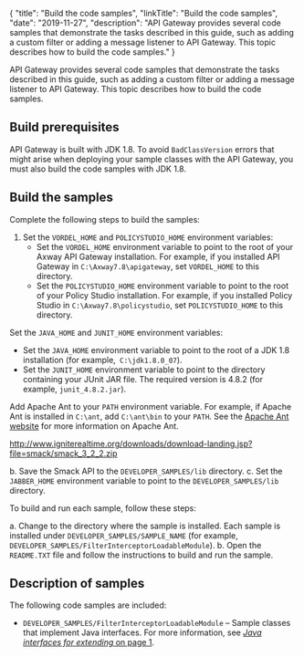 {
"title": "Build the code samples",
"linkTitle": "Build the code samples",
"date": "2019-11-27",
"description": "API Gateway provides several code samples that demonstrate the tasks described in this guide, such as adding a custom filter or adding a message listener to API Gateway. This topic describes how to build the code samples."
}
﻿

API Gateway provides several code samples that demonstrate the tasks described in this guide, such as adding a custom filter or adding a message listener to API Gateway. This topic describes how to build the code samples.

Build prerequisites
-------------------

API Gateway is built with JDK 1.8. To avoid `BadClassVersion` errors that might arise when deploying your sample classes with the API Gateway, you must also build the code samples with JDK 1.8.

Build the samples
-----------------

Complete the following steps to build the samples:

1.  Set the `VORDEL_HOME` and `POLICYSTUDIO_HOME` environment variables:
    -   Set the `VORDEL_HOME` environment variable to point to the root of your Axway API Gateway installation. For example, if you installed API Gateway in `C:\Axway7.8\apigateway`, set `VORDEL_HOME` to this directory.
    -   Set the `POLICYSTUDIO_HOME` environment variable to point to the root of your Policy Studio installation. For example, if you installed Policy Studio in `C:\Axway7.8\policystudio`, set `POLICYSTUDIO_HOME` to this directory.

>

Set the `JAVA_HOME` and `JUNIT_HOME` environment variables:

-   Set the `JAVA_HOME` environment variable to point to the root of a JDK 1.8 installation (for example,` C:\jdk1.8.0_07`).
-   Set the `JUNIT_HOME` environment variable to point to the directory containing your JUnit JAR file. The required version is 4.8.2 (for example, `junit_4.8.2.jar`).

Add Apache Ant to your `PATH` environment variable. For example, if Apache Ant is installed in `C:\ant`, add `C:\ant\bin` to your `PATH`. See the [Apache Ant website](http://ant.apache.org/) for more information on Apache Ant.

<http://www.igniterealtime.org/downloads/download-landing.jsp?file=smack/smack_3_2_2.zip>

b.  Save the Smack API to the `DEVELOPER_SAMPLES/lib` directory.
c.  Set the `JABBER_HOME` environment variable to point to the `DEVELOPER_SAMPLES/lib` directory.

To build and run each sample, follow these steps:

a.  Change to the directory where the sample is installed. Each sample is installed under `DEVELOPER_SAMPLES/SAMPLE_NAME` (for example, `DEVELOPER_SAMPLES/FilterInterceptorLoadableModule`).
b.  Open the `README.TXT` file and follow the instructions to build and run the sample.

Description of samples
----------------------

The following code samples are included:

-   `DEVELOPER_SAMPLES/FilterInterceptorLoadableModule` – Sample classes that implement Java interfaces. For more information, see [*Java interfaces for extending* on page 1](java_extend_gateway.htm).

